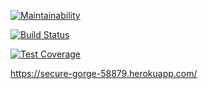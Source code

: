 [![Maintainability](https://api.codeclimate.com/v1/badges/3582eec7cd3eab947468/maintainability)](https://codeclimate.com/github/PolyMaG/python-project-lvl4/maintainability)

[![Build Status](https://travis-ci.org/PolyMaG/python-project-lvl4.svg?branch=master)](https://travis-ci.org/PolyMaG/python-project-lvl4)

[![Test Coverage](https://api.codeclimate.com/v1/badges/3582eec7cd3eab947468/test_coverage)](https://codeclimate.com/github/PolyMaG/python-project-lvl4/test_coverage)

https://secure-gorge-58879.herokuapp.com/

